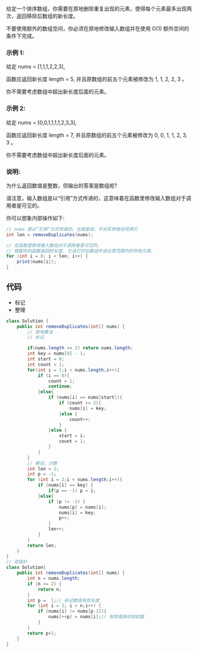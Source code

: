 给定一个排序数组，你需要在原地删除重复出现的元素，使得每个元素最多出现两次，返回移除后数组的新长度。

不要使用额外的数组空间，你必须在原地修改输入数组并在使用 O(1) 额外空间的条件下完成。

### 示例 1:

给定 nums = [1,1,1,2,2,3],

函数应返回新长度 length = 5, 并且原数组的前五个元素被修改为 1, 1, 2, 2, 3 。

你不需要考虑数组中超出新长度后面的元素。
### 示例 2:

给定 nums = [0,0,1,1,1,1,2,3,3],

函数应返回新长度 length = 7, 并且原数组的前五个元素被修改为 0, 0, 1, 1, 2, 3, 3 。

你不需要考虑数组中超出新长度后面的元素。
### 说明:

为什么返回数值是整数，但输出的答案是数组呢?

请注意，输入数组是以“引用”方式传递的，这意味着在函数里修改输入数组对于调用者是可见的。

你可以想象内部操作如下:
```java
// nums 是以“引用”方式传递的。也就是说，不对实参做任何拷贝
int len = removeDuplicates(nums);

// 在函数里修改输入数组对于调用者是可见的。
// 根据你的函数返回的长度, 它会打印出数组中该长度范围内的所有元素。
for (int i = 0; i < len; i++) {
    print(nums[i]);
}
```
<!-- 来源：力扣（LeetCode）
链接：https://leetcode-cn.com/problems/remove-duplicates-from-sorted-array-ii
著作权归领扣网络所有。商业转载请联系官方授权，非商业转载请注明出处。 -->
## 代码
- 标记
- 整理
```java
class Solution {
    public int removeDuplicates(int[] nums) {
        // 原地算法
        // 标记

        if(nums.length <= 2) return nums.length;
        int key = nums[0] - 1;
        int start = 0;
        int count = 1;
        for(int i = 1;i < nums.length;i++){
            if (i == 0){
                count = 1; 
                continue;
            }else{
                if (nums[i] == nums[start]){
                    if (count >= 2){
                        nums[i] = key;
                    }else {
                        count++;
                    }
                }else {
                    start = i;
                    count = 1;
                }
            }
        }
        // 移动，计数
        int len = 2;
        int p = -1;
        for (int i = 2;i < nums.length;i++){
            if (nums[i] == key) {
                if(p == -1) p = i;
            }else{
                if (p != -1) {
                    nums[p] = nums[i];
                    nums[i] = key;
                    p++;
                }
                len++;
            }
        }
        return len;
    }
}
// 双指针
class Solution{
    public int removeDuplicates(int[] nums) {
        int n = nums.length;
        if (n <= 2) {
            return n;
        }
        int p =  1;// 标记数组有效长度
        for (int i = 2; i < n;i++) {
            if (nums[i] != nums[p-1]){
                nums[++p] = nums[i];// 有效值移动到前面
            }
        }
        return p+1;
    }
}
```